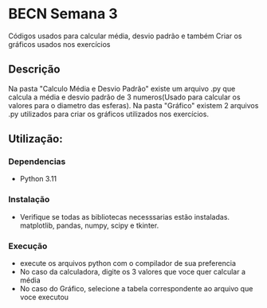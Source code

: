 # BECN Semana 3

Códigos usados para calcular média, desvio padrão e também Criar os gráficos usados nos exercícios

## Descrição

Na pasta "Calculo Média e Desvio Padrão" existe um arquivo .py que calcula a média e desvio padrão de 3 numeros(Usado para calcular os valores para o diametro das esferas).
Na pasta "Gráfico" existem 2 arquivos .py utilizados para criar os gráficos utilizados nos exercícios.



## Utilização:

### Dependencias

* Python 3.11

### Instalação

* Verifique se todas as bibliotecas necesssarias estão instaladas.
  matplotlib, pandas, numpy, scipy e  tkinter.

### Execução

* execute os arquivos python com o compilador de sua preferencia
* No caso da calculadora, digite os 3 valores que voce quer calcular a média
* No caso do Gráfico, selecione a tabela correspondente ao arquivo que voce executou
